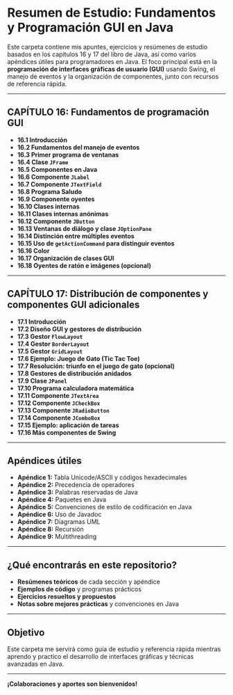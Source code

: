 # Resumen de Estudio: Fundamentos y Programación GUI en Java

Este carpeta contiene mis apuntes, ejercicios y resúmenes de estudio basados en los capítulos 16 y 17 del libro de Java, así como varios apéndices útiles para programadores en Java. El foco principal está en la **programación de interfaces gráficas de usuario (GUI)** usando Swing, el manejo de eventos y la organización de componentes, junto con recursos de referencia rápida.

---

## CAPÍTULO 16: Fundamentos de programación GUI

- **16.1 Introducción**
- **16.2 Fundamentos del manejo de eventos**
- **16.3 Primer programa de ventanas**
- **16.4 Clase `JFrame`**
- **16.5 Componentes en Java**
- **16.6 Componente `JLabel`**
- **16.7 Componente `JTextField`**
- **16.8 Programa Saludo**
- **16.9 Componente oyentes**
- **16.10 Clases internas**
- **16.11 Clases internas anónimas**
- **16.12 Componente `JButton`**
- **16.13 Ventanas de diálogo y clase `JOptionPane`**
- **16.14 Distinción entre múltiples eventos**
- **16.15 Uso de `getActionCommand` para distinguir eventos**
- **16.16 Color**
- **16.17 Organización de clases GUI**
- **16.18 Oyentes de ratón e imágenes (opcional)**

---

## CAPÍTULO 17: Distribución de componentes y componentes GUI adicionales

- **17.1 Introducción**
- **17.2 Diseño GUI y gestores de distribución**
- **17.3 Gestor `FlowLayout`**
- **17.4 Gestor `BorderLayout`**
- **17.5 Gestor `GridLayout`**
- **17.6 Ejemplo: Juego de Gato (Tic Tac Toe)**
- **17.7 Resolución: triunfo en el juego de gato (opcional)**
- **17.8 Gestores de distribución anidados**
- **17.9 Clase `JPanel`**
- **17.10 Programa calculadora matemática**
- **17.11 Componente `JTextArea`**
- **17.12 Componente `JCheckBox`**
- **17.13 Componente `JRadioButton`**
- **17.14 Componente `JComboBox`**
- **17.15 Ejemplo: aplicación de tareas**
- **17.16 Más componentes de Swing**

---

## Apéndices útiles

- **Apéndice 1:** Tabla Unicode/ASCII y códigos hexadecimales
- **Apéndice 2:** Precedencia de operadores
- **Apéndice 3:** Palabras reservadas de Java
- **Apéndice 4:** Paquetes en Java
- **Apéndice 5:** Convenciones de estilo de codificación en Java
- **Apéndice 6:** Uso de Javadoc
- **Apéndice 7:** Diagramas UML
- **Apéndice 8:** Recursión
- **Apéndice 9:** Multithreading

---

## ¿Qué encontrarás en este repositorio?

- **Resúmenes teóricos** de cada sección y apéndice
- **Ejemplos de código** y programas prácticos
- **Ejercicios resueltos y propuestos**
- **Notas sobre mejores prácticas** y convenciones en Java

---

## Objetivo

Este carpeta me servirá como guía de estudio y referencia rápida mientras aprendo y practico el desarrollo de interfaces gráficas y técnicas avanzadas en Java.

---

**¡Colaboraciones y aportes son bienvenidos!**
